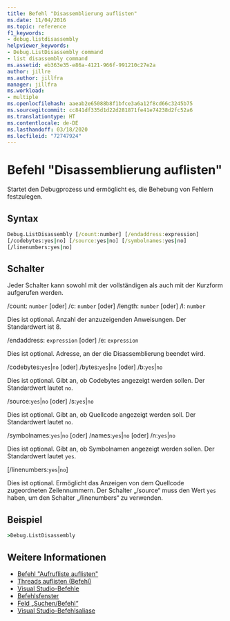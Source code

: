 ```yaml
---
title: Befehl "Disassemblierung auflisten"
ms.date: 11/04/2016
ms.topic: reference
f1_keywords:
- debug.listdisassembly
helpviewer_keywords:
- Debug.ListDisassembly command
- list disassembly command
ms.assetid: eb363e35-e86a-4121-966f-991210c27e2a
author: jillre
ms.author: jillfra
manager: jillfra
ms.workload:
- multiple
ms.openlocfilehash: aaeab2e65088b8f1bfce3a6a12f8cd66c3245b75
ms.sourcegitcommit: cc841df335d1d22d281871fe41e74238d2fc52a6
ms.translationtype: HT
ms.contentlocale: de-DE
ms.lasthandoff: 03/18/2020
ms.locfileid: "72747924"
---
```

# <a name="list-disassembly-command"></a>Befehl "Disassemblierung auflisten"
Startet den Debugprozess und ermöglicht es, die Behebung von Fehlern festzulegen.

## <a name="syntax"></a>Syntax

```cmd
Debug.ListDisassembly [/count:number] [/endaddress:expression]
[/codebytes:yes|no] [/source:yes|no] [/symbolnames:yes|no]
[/linenumbers:yes|no]
```

## <a name="switches"></a>Schalter
Jeder Schalter kann sowohl mit der vollständigen als auch mit der Kurzform aufgerufen werden.

/count: `number` [oder] /c: `number` [oder] /length: `number` [oder] /l: `number`

Dies ist optional. Anzahl der anzuzeigenden Anweisungen. Der Standardwert ist 8.

/endaddress: `expression` [oder] /e: `expression`

Dies ist optional. Adresse, an der die Disassemblierung beendet wird.

/codebytes:`yes`|`no` [oder] /bytes:`yes`|`no` [oder] /b:`yes`|`no`

Dies ist optional. Gibt an, ob Codebytes angezeigt werden sollen. Der Standardwert lautet `no`.

/source:`yes`|`no` [oder] /s:`yes`|`no`

Dies ist optional. Gibt an, ob Quellcode angezeigt werden soll. Der Standardwert lautet `no`.

/symbolnames:`yes`|`no` [oder] /names:`yes`|`no` [oder] /n:`yes`|`no`

Dies ist optional. Gibt an, ob Symbolnamen angezeigt werden sollen. Der Standardwert lautet `yes`.

 [/linenumbers:`yes`|`no`]

Dies ist optional. Ermöglicht das Anzeigen von dem Quellcode zugeordneten Zeilennummern. Der Schalter „/source“ muss den Wert `yes` haben, um den Schalter „/linenumbers“ zu verwenden.

## <a name="example"></a>Beispiel

```cmd
>Debug.ListDisassembly
```

## <a name="see-also"></a>Weitere Informationen

- [Befehl "Aufrufliste auflisten"](../../ide/reference/list-call-stack-command.md)
- [Threads auflisten (Befehl)](../../ide/reference/list-threads-command.md)
- [Visual Studio-Befehle](../../ide/reference/visual-studio-commands.md)
- [Befehlsfenster](../../ide/reference/command-window.md)
- [Feld „Suchen/Befehl“](../../ide/find-command-box.md)
- [Visual Studio-Befehlsaliase](../../ide/reference/visual-studio-command-aliases.md)